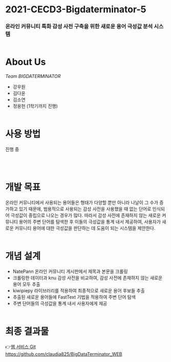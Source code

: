 # 2021-CECD3-Bigdaterminator-5
### 온라인 커뮤니티 특화 감성 사전 구축을 위한 새로운 용어 극성값 분석 시스템 <br><br>

# About Us
*Team BIGDATERMINATOR*
* 강우원
* 김다윤
* 김소연
* 정용헌 (1학기까지 진행)<br><br>

# 사용 방법
진행 중
<!-- 예시) 네이트판
1. natepann.ipynb 실행
2. 분석(키워드).ipynb 실행
3. 네이트판_감성분석.ipynb 실행 -->
<br><br>

# 개발 목표
온라인 커뮤니티에서 사용되는 용어들은 형태가 다양할 뿐만 아니라 나날이 그 수가 증가하고 있기 때문에, 범용적으로 사용되는 감성 사전을 사용했을 때 없는 단어로 인식되어 극성값이 중립으로 나오는 경우가 많다. 따라서 감성 사전에 존재하지 않는 새로운 커뮤니티 용어의 주변 단어를 탐색한 후 이들의 극성값을 통계 내서 제공하여, 사용자가 새로운 커뮤니티 용어에 대한 극성값을 판단하는 데 도움이 되는 시스템을 제안한다. <br><br>

# 개념 설계

<!-- ![image06](https://user-images.githubusercontent.com/48827431/122660322-8f685100-d1bb-11eb-800e-da2a1578f6f9.png) -->

* NatePann 온라인 커뮤니티 게시판에서 제목과 본문을 크롤링
* 크롤링한 데이터과 knu 감성 사전을 비교하여, 감성 사전에 존재하지 않는 새로운 용어 모두 추출
* kiwipiepy 라이브러리를 적용하여 최종적으로 새로운 용어 후보들 추출
* 추출된 새로운 용어들에 FastText 기법을 적용하여 주변 단어 탐색
* 주변 단어들의 극성값을 통계 내서 사용자에게 제공 <br><br>

 # 최종 결과물
👉[웹 서비스 Git](https://github.com/claudia825/BigDataTerminator_WEB) <br>
https://github.com/claudia825/BigDataTerminator_WEB

<!--  웹 서비스 이미지 넣기 -->

<!-- # 진행 결과물
1. NatePann 온라인 커뮤니티에서  <br>
예시) 네이트판

![image01](https://user-images.githubusercontent.com/48827431/122660202-7b701f80-d1ba-11eb-9777-1f53198180b4.png)

2. 각 키워드가 속한 제목, 본문, 댓글 데이터를 모두 추출하여 감성 분석에 활용할 수 있도록 전처리를 진행한다.

![image02](https://user-images.githubusercontent.com/48827431/122660226-d6a21200-d1ba-11eb-927b-cd46ab64157d.png)

3. 전처리한 데이터에 대한 감성 분석을 진행하여 긍정, 부정, 중립 감성 점수를 계산하여 반환한다.

![image03](https://user-images.githubusercontent.com/48827431/122660231-e02b7a00-d1ba-11eb-96d3-72bc3452fab0.png)

4. 반환된 감성 분석 결과를 수치화 및 시각화하여 시스템 사용자에게 제공한다.

![image04](https://user-images.githubusercontent.com/48827431/122660237-e7eb1e80-d1ba-11eb-950d-27c000df82e6.png)


5. 최종 결과물 : 웹페이지
👉[온라인 커뮤니티 특화 감성 사전 구축을 위한 새로운 용어 극성값 분석 시스템](https://github.com/claudia825/BigDataTerminator_WEB)

# 개발 환경

![image07](https://user-images.githubusercontent.com/48827431/122660407-48c72680-d1bc-11eb-986f-57e0f945e568.PNG) -->
